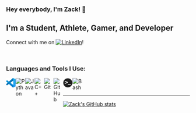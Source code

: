 ### Hey everybody, I'm Zack! 👋

## I'm a Student, Athlete, Gamer, and Developer

Connect with me on [![LinkedIn][linkedinicon]][linkedin]!

<br />

### Languages and Tools I Use:

<img align="left" alt="Visual Studio Code" width="26px" src="https://raw.githubusercontent.com/github/explore/80688e429a7d4ef2fca1e82350fe8e3517d3494d/topics/visual-studio-code/visual-studio-code.png" />
<img align="left" alt="Python" width="26px" src="https://raw.githubusercontent.com/jmnote/z-icons/master/svg/python.svg" />
<img align="left" alt="Java" width="26px" src="https://raw.githubusercontent.com/jmnote/z-icons/master/svg/java.svg" />
<img align="left" alt="C++" width="26px" src="https://raw.githubusercontent.com/jmnote/z-icons/master/svg/cpp.svg" />
<img align="left" alt="Git" width="26px" src=" https://raw.githubusercontent.com/jmnote/z-icons/master/svg/git.svg" />
<img align="left" alt="GitHub" width="26px" src="https://raw.githubusercontent.com/jmnote/z-icons/master/svg/github.svg" />
<img align="left" alt="Terminal" width="26px" src="https://raw.githubusercontent.com/github/explore/80688e429a7d4ef2fca1e82350fe8e3517d3494d/topics/terminal/terminal.png" />
<img align="left" alt="Bash" width="26px" src="https://raw.githubusercontent.com/jmnote/z-icons/master/svg/bash.svg" />

<br />
<br />

---

[![Zack's GitHub stats](https://github-readme-stats.vercel.app/api?username=ZackTheCanuck)](https://github.com/anuraghazra/github-readme-stats)

[linkedinicon]: https://raw.githubusercontent.com/MartinHeinz/MartinHeinz/master/linkedin-3-16.png
[linkedin]: https://www.linkedin.com/in/zack-urbaniak/
